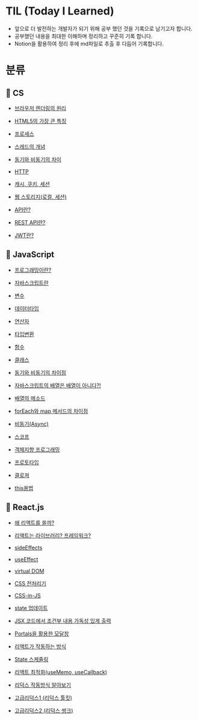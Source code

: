 # TIL (Today I Learned)

- 앞으로 더 발전하는 개발자가 되기 위해 공부 했던 것을 기록으로 남기고자 합니다.
- 공부했던 내용을 최대한 이해하며 정리하고 꾸준히 기록 합니다.
- Notion을 활용하여 정리 후에 md파일로 추출 후 다듬어 기록합니다.

# 분류

## 🐯 CS

- [브라우저 렌더링의 원리](CS/브라우저%20렌더링의%20원리%20.md)

- [HTML5의 가장 큰 특징](/CS/HTML5의%20가장%20큰%20특징.md)

- [프로세스](CS/프로세스.md)

- [스레드의 개념](CS/스레드의%20개념.md)

- [동기와 비동기의 차이](CS/동기와%20비동기의%20차이%20.md)

- [HTTP](CS/HTTP%20.md)

- [캐시, 쿠키, 세션](CS/캐시,%20쿠키,%20세션.md)

- [웹 스토리지(로컬, 세션)](<CS/웹%20스토리지%20(로컬,%20세션).md>)

- [API란?](<CS/API%20(Application%20Programming%20Interface).md>)

- [REST API란?](CS/REST%20API.md)

- [JWT란?](<CS/JWT(JSON%20Web%20Token).md>)

## 🐯 JavaScript

- [프로그래밍이란?](JavaScript/프로그래밍이란.md)

- [자바스크립트란](JavaScript/자바스크립트란.md)

- [변수](JavaScript/변수.md)

- [데이터타입](JavaScript/데이터타입.md)

- [연산자](JavaScript/연산자.md)

- [타입변환](JavaScript/타입변환.md)

- [함수](JavaScript/함수.md)

- [클래스](JavaScript/클래스.md)

- [동기와 비동기의 차이점](JavaScript/동기와%20비동기의%20차이점.md)

- [자바스크립트의 배열은 배열이 아니다?!](JavaScript/자바스크립트의%20배열은%20배열이%20아니다.md)

- [배열의 메소드](JavaScript/배열의%20메소드.md)

- [forEach와 map 메서드의 차이점](JavaScript/forEach와%20map%20메서드의%20차이.md)

- [비동기(Async)](<JavaScript/비동기%20(Async).md>)

- [스코프](JavaScript/스코프.md)

- [객체지향 프로그래밍](JavaScript/객체지향%20프로그래밍.md)

- [프로토타입](JavaScript/프로토타입.md)

- [클로져](JavaScript/클로져.md)

- [this용법](JavaScript/this%20용법.md)

## 🐯 React.js

- [왜 리액트를 쓸까?](React/왜%20리액트를%20쓸까.md)

- [리액트는 라이브러리? 프레임워크?](React/리액트는%20라이브러리?%20프레임워크?.md)

- [sideEffects](React/Side%20Effects.md)

- [useEffect](React/useEffect.md)

- [virtual DOM](React/virtual%20DOM에%20대해서%20.md)

- [CSS 전처리기](<HTML&CSS/CSS%20전처리기%20(SCSS,%20SASS).md>)

- [CSS-in-JS](<HTML&CSS/CSS-in-JS%20(styled-components).md>)

- [state 업데이트](React/state%20업데이트.md)

- [JSX 코드에서 조건부 내용 가독성 있게 출력](React/JSX%20코드에서%20조건부%20내용%20가독성있게%20출력하기.md)

- [Portals을 활용한 모달창](<React/Portals을%20활용한%20모달%20(Semantic한%20HTML%20코드).md>)

- [리액트가 작동하는 방식](React/리액트가%20작동하는%20방식%20.md)

- [State 스케줄링](React/State스케줄링.md)

- [리액트 최적화(useMemo, useCallback)](<React/React%20&%20Optimization(최적화).md>)

- [리덕스 작동방식 알아보기](React/리덕스%20작동방식%20알아보기.md)

- [고급리덕스1 (리덕스 툴킷)](<React/고급%20리덕스1%20(리덕스%20툴킷).md>)

- [고급리덕스2 (리덕스 썽크)](<React/고급%20리덕스2%20(리덕스%20썽크).md>)
